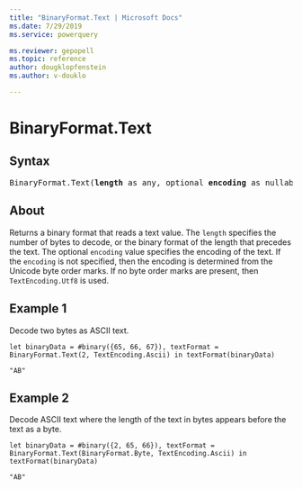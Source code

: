 ```yaml
---
title: "BinaryFormat.Text | Microsoft Docs"
ms.date: 7/29/2019
ms.service: powerquery

ms.reviewer: gepopell
ms.topic: reference
author: dougklopfenstein
ms.author: v-douklo

---
```

# BinaryFormat.Text

## Syntax

<pre>
BinaryFormat.Text(<b>length</b> as any, optional <b>encoding</b> as nullable number) as function 
</pre>
  
## About  
Returns a binary format that reads a text value. The `length` specifies the number of bytes to decode, or the binary format of the length that precedes the text. The optional `encoding` value specifies the encoding of the text. If the `encoding` is not specified, then the encoding is determined from the Unicode byte order marks. If no byte order marks are present, then `TextEncoding.Utf8` is used.

## Example 1
Decode two bytes as ASCII text.

```powerquery-m
let binaryData = #binary({65, 66, 67}), textFormat = BinaryFormat.Text(2, TextEncoding.Ascii) in textFormat(binaryData)
```

`"AB"`

## Example 2
Decode ASCII text where the length of the text in bytes appears before the text as a byte.

```powerquery-m
let binaryData = #binary({2, 65, 66}), textFormat = BinaryFormat.Text(BinaryFormat.Byte, TextEncoding.Ascii) in textFormat(binaryData)
```

`"AB"`